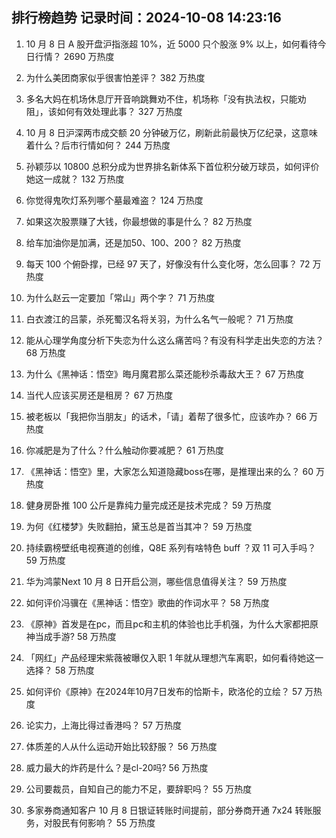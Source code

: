 
## 排行榜趋势 记录时间：2024-10-08 14:23:16
  
  1. 10 月 8 日 A 股开盘沪指涨超 10%，近 5000 只个股涨 9% 以上，如何看待今日行情？ 2690 万热度
    
  2. 为什么美团商家似乎很害怕差评？ 382 万热度
    
  3. 多名大妈在机场休息厅开音响跳舞劝不住，机场称「没有执法权，只能劝阻」，该如何有效处理此事？ 327 万热度
    
  4. 10 月 8 日沪深两市成交额 20 分钟破万亿，刷新此前最快万亿纪录，这意味着什么？后市行情如何？ 244 万热度
    
  5. 孙颖莎以 10800 总积分成为世界排名新体系下首位积分破万球员，如何评价她这一成就？ 132 万热度
    
  6. 你觉得鬼吹灯系列哪个墓最难盗？ 124 万热度
    
  7. 如果这次股票赚了大钱，你最想做的事是什么？ 82 万热度
    
  8. 给车加油你是加满，还是加50、100、200？ 82 万热度
    
  9. 每天 100 个俯卧撑，已经 97 天了，好像没有什么变化呀，怎么回事？ 72 万热度
    
  10. 为什么赵云一定要加「常山」两个字？ 71 万热度
    
  11. 白衣渡江的吕蒙，杀死蜀汉名将关羽，为什么名气一般呢？ 71 万热度
    
  12. 能从心理学角度分析下失恋为什么这么痛苦吗？有没有科学走出失恋的方法？ 68 万热度
    
  13. 为什么《黑神话：悟空》晦月魔君那么菜还能秒杀毒敌大王？ 67 万热度
    
  14. 当代人应该买房还是租房？ 67 万热度
    
  15. 被老板以「我把你当朋友」的话术，「请」着帮了很多忙，应该咋办？ 66 万热度
    
  16. 你减肥是为了什么？什么触动你要减肥？ 61 万热度
    
  17. 《黑神话：悟空》里，大家怎么知道隐藏boss在哪，是推理出来的么？ 60 万热度
    
  18. 健身房卧推 100 公斤是靠纯力量完成还是技术完成？ 59 万热度
    
  19. 为何《红楼梦》失败翻拍，黛玉总是首当其冲？ 59 万热度
    
  20. 持续霸榜壁纸电视赛道的创维，Q8E 系列有啥特色 buff ？双 11 可入手吗？ 59 万热度
    
  21. 华为鸿蒙Next 10 月 8 日开启公测，哪些信息值得关注？ 59 万热度
    
  22. 如何评价冯骥在《黑神话：悟空》歌曲的作词水平？ 58 万热度
    
  23. 《原神》首发是在pc，而且pc和主机的体验也比手机强，为什么大家都把原神当成手游? 58 万热度
    
  24. 「网红」产品经理宋紫薇被曝仅入职 1 年就从理想汽车离职，如何看待她这一选择？ 58 万热度
    
  25. 如何评价《原神》在2024年10月7日发布的恰斯卡，欧洛伦的立绘？ 57 万热度
    
  26. 论实力，上海比得过香港吗？ 57 万热度
    
  27. 体质差的人从什么运动开始比较舒服？ 56 万热度
    
  28. 威力最大的炸药是什么？是cl-20吗? 56 万热度
    
  29. 公司要裁员，自知自己的能力不足，要辞职吗？ 55 万热度
    
  30. 多家券商通知客户 10 月 8 日银证转账时间提前，部分券商开通 7x24 转账服务，对股民有何影响？ 55 万热度
    